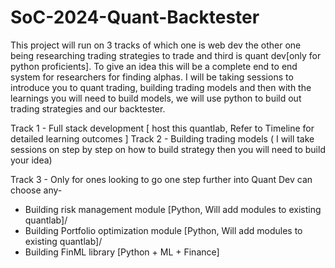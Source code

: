 # SoC-2024-Quant-Backtester

 	
This project will run on 3 tracks of which one is web dev the other one being researching trading strategies to trade and third is quant dev[only for python proficients]. To give an idea this will be a complete end to end system for researchers for finding alphas. I will be taking sessions to introduce you to quant trading, building trading models and then with the learnings you will need to build models, we will use python to build out trading strategies and our backtester. 
 
 Track 1 - Full stack development [ host this quantlab, Refer to Timeline for detailed learning outcomes ]
 Track 2 - Building trading models ( I will take sessions on step by step on how to build strategy then you will need to build your idea)
 
 Track 3 -
 Only for ones looking to go one step further into Quant Dev can choose any-
 - Building risk management module [Python, Will add modules to existing quantlab]/
 - Building Portfolio optimization module [Python, Will add modules to existing quantlab]/
 - Building FinML library [Python + ML + Finance]
